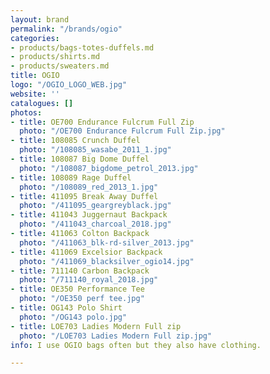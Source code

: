 ```yaml
---
layout: brand
permalink: "/brands/ogio"
categories:
- products/bags-totes-duffels.md
- products/shirts.md
- products/sweaters.md
title: OGIO
logo: "/OGIO_LOGO_WEB.jpg"
website: ''
catalogues: []
photos:
- title: OE700 Endurance Fulcrum Full Zip
  photo: "/OE700 Endurance Fulcrum Full Zip.jpg"
- title: 108085 Crunch Duffel
  photo: "/108085_wasabe_2011_1.jpg"
- title: 108087 Big Dome Duffel
  photo: "/108087_bigdome_petrol_2013.jpg"
- title: 108089 Rage Duffel
  photo: "/108089_red_2013_1.jpg"
- title: 411095 Break Away Duffel
  photo: "/411095_geargreyblack.jpg"
- title: 411043 Juggernaut Backpack
  photo: "/411043_charcoal_2018.jpg"
- title: 411063 Colton Backpack
  photo: "/411063_blk-rd-silver_2013.jpg"
- title: 411069 Excelsior Backpack
  photo: "/411069_blacksilver_ogio14.jpg"
- title: 711140 Carbon Backpack
  photo: "/711140_royal_2018.jpg"
- title: OE350 Performance Tee
  photo: "/OE350 perf tee.jpg"
- title: OG143 Polo Shirt
  photo: "/OG143 polo.jpg"
- title: LOE703 Ladies Modern Full zip
  photo: "/LOE703 Ladies Modern Full zip.jpg"
info: I use OGIO bags often but they also have clothing.

---
```

